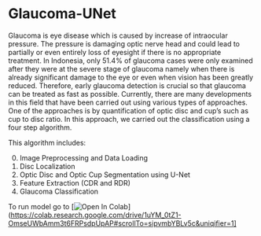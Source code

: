 # Glaucoma-UNet

Glaucoma is eye disease which is caused by increase of intraocular pressure. The pressure is damaging optic nerve head and could lead to partially or even entirely loss of eyesight if there is no appropriate treatment. In Indonesia, only 51.4% of glaucoma cases were only examined after they were at the severe stage of glaucoma namely when there is already significant damage to the eye or even when vision has been greatly reduced. Therefore, early glaucoma detection is crucial so that glaucoma can be treated as fast as possible. Currently, there are many developments in this field that have been carried out using various types of approaches. One of the approaches is by quantification of optic disc and cup’s such as cup to disc ratio. In this approach, we carried out the classification using a four step algorithm.

This algorithm includes:

0. Image Preprocessing and Data Loading
1. Disc Localization
2. Optic Disc and Optic Cup Segmentation using U-Net
3. Feature Extraction (CDR and RDR)
4. Glaucoma Classification

To run model go to [![Open In Colab](https://colab.research.google.com/assets/colab-badge.svg)](https://colab.research.google.com/drive/1uYM_0tZ1-OmseUWbAmm3t6FRPsdpUpAP#scrollTo=sipvmbYBLv5c&uniqifier=1]
